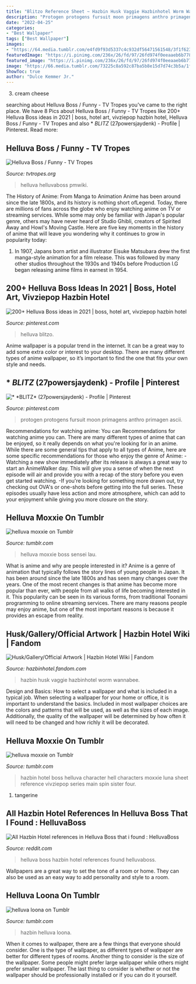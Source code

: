 ```yaml
---
title: "Blitzo Reference Sheet ~ Hazbin Husk Vaggie Hazbinhotel Worm Wannabee"
description: "Protogen protogens fursuit moon primagens anthro primagen ascii"
date: "2022-04-25"
categories:
- "Best Wallpaper"
tags: ["Best Wallpaper"]
images:
- "https://64.media.tumblr.com/e4fd9f93d5337c4c932df56471561548/3f1f623e8008a8ff-44/s640x960/b18c7ad0300817c454b7a6ef323eea22c4cfda24.jpg"
featuredImage: "https://i.pinimg.com/236x/26/fd/97/26fd974f0eeaaeb6b7788c14bc364347.jpg"
featured_image: "https://i.pinimg.com/236x/26/fd/97/26fd974f0eeaaeb6b7788c14bc364347.jpg"
image: "https://66.media.tumblr.com/73225c8a592c87ba5b8e15d7d74c3b5a/1f3ab7e47f4fa547-61/s640x960/c6f4302d14a500c3bbf6fe0d6dad5e6e1cc188e4.png"
ShowToc: true
author: "Dulce Kemmer Jr."
---
```



3. cream cheese 

	

		
searching about Helluva Boss / Funny - TV Tropes you've came to the right place. We have 8 Pics about Helluva Boss / Funny - TV Tropes like 200+ Helluva Boss ideas in 2021 | boss, hotel art, vivziepop hazbin hotel, Helluva Boss / Funny - TV Tropes and also * *BLITZ* (27powersjaydenk) - Profile | Pinterest. Read more:
		
    
## Helluva Boss / Funny - TV Tropes

<img loading=lazy src="https://static.tvtropes.org/pmwiki/pub/images/inourfridge.png" onerror="this.onerror=null;this.src='https://tse4.mm.bing.net/th?id=OIP.eF9HtJk_PV5OUKcQLyEzdAAAAA&amp;pid=15.1';" alt="Helluva Boss / Funny - TV Tropes">

_Source: tvtropes.org_

>helluva helluvaboss pmwiki. 

	

The History of Anime: From Manga to Animation
Anime has been around since the late 1800s, and its history is nothing short ofLegend. Today, there are millions of fans across the globe who enjoy watching anime on TV or streaming services. While some may only be familiar with Japan's popular genre, others may have never heard of Studio Ghibli, creators of Spirited Away and Howl's Moving Castle. Here are five key moments in the history of anime that will leave you wondering why it continues to grow in popularity today:
1) In 1907, Japans born artist and illustrator Eisuke Matsubara drew the first manga-style animation for a film release. This was followed by many other studios throughout the 1930s and 1940s before Production I.G began releasing anime films in earnest in 1954.

    
## 200+ Helluva Boss Ideas In 2021 | Boss, Hotel Art, Vivziepop Hazbin Hotel

<img loading=lazy src="https://i.pinimg.com/474x/08/27/f8/0827f8807d16ff6a8323ad669507408d.jpg" onerror="this.onerror=null;this.src='https://tse4.mm.bing.net/th?id=OIP.x_9lw2qdEScGAlBtb3SrnAAAAA&amp;pid=15.1';" alt="200+ Helluva Boss ideas in 2021 | boss, hotel art, vivziepop hazbin hotel">

_Source: pinterest.com_

>helluva blitzo. 

	

Anime wallpaper is a popular trend in the internet. It can be a great way to add some extra color or interest to your desktop. There are many different types of anime wallpaper, so it’s important to find the one that fits your own style and needs.

    
## * *BLITZ* (27powersjaydenk) - Profile | Pinterest

<img loading=lazy src="https://i.pinimg.com/236x/26/fd/97/26fd974f0eeaaeb6b7788c14bc364347.jpg" onerror="this.onerror=null;this.src='https://tse3.mm.bing.net/th?id=OIP.dUU_VuFmYTbnYriwXJmSRwAAAA&amp;pid=15.1';" alt="* *BLITZ* (27powersjaydenk) - Profile | Pinterest">

_Source: pinterest.com_

>protogen protogens fursuit moon primagens anthro primagen ascii. 

	

Recommendations for watching anime: You can
Recommendations for watching anime you can. There are many different types of anime that can be enjoyed, so it really depends on what you're looking for in an anime. While there are some general tips that apply to all types of Anime, here are some specific recommendations for those who enjoy the genre of Anime: 
-Watching a new show immediately after its release is always a great way to start an AnimeWalker day. This will give you a sense of when the next episode will air and provide you with a recap of the story before you even get started watching. 
-If you're looking for something more drawn out, try checking out OVA's or one-shots before getting into the full series. These episodes usually have less action and more atmosphere, which can add to your enjoyment while giving you more closure on the story.

    
## Helluva Moxxie On Tumblr

<img loading=lazy src="https://66.media.tumblr.com/73225c8a592c87ba5b8e15d7d74c3b5a/1f3ab7e47f4fa547-61/s640x960/c6f4302d14a500c3bbf6fe0d6dad5e6e1cc188e4.png" onerror="this.onerror=null;this.src='https://tse3.mm.bing.net/th?id=OIP.8Co5cc71elyJ0ESUYEYxswHaHa&amp;pid=15.1';" alt="helluva moxxie on Tumblr">

_Source: tumblr.com_

>helluva moxxie boss sensei lau. 

	

What is anime and why are people interested in it?
Anime is a genre of animation that typically follows the story lines of young people in Japan. It has been around since the late 1800s and has seen many changes over the years. One of the most recent changes is that anime has become more popular than ever, with people from all walks of life becoming interested in it. This popularity can be seen in its various forms, from traditional Toonami programming to online streaming services. There are many reasons people may enjoy anime, but one of the most important reasons is because it provides an escape from reality.

    
## Husk/Gallery/Official Artwork | Hazbin Hotel Wiki | Fandom

<img loading=lazy src="https://static.wikia.nocookie.net/hazbinhotel/images/4/40/Hazbin_hotel_height_chart.PNG/revision/latest/scale-to-width-down/2000?cb=20191229014003" onerror="this.onerror=null;this.src='https://tse4.mm.bing.net/th?id=OIP.vKBR4SnmGyLkjucGGSiS_AHaDh&amp;pid=15.1';" alt="Husk/Gallery/Official Artwork | Hazbin Hotel Wiki | Fandom">

_Source: hazbinhotel.fandom.com_

>hazbin husk vaggie hazbinhotel worm wannabee. 

	

Design and Basics: How to select a wallpaper and what is included in a typical job.
When selecting a wallpaper for your home or office, it is important to understand the basics. Included in most wallpaper choices are the colors and patterns that will be used, as well as the sizes of each image. Additionally, the quality of the wallpaper will be determined by how often it will need to be changed and how richly it will be decorated.

    
## Helluva Moxxie On Tumblr

<img loading=lazy src="https://66.media.tumblr.com/ccae2a0e4a53ecc3feaf0a9716619617/6ca6209637324052-76/s540x810/16ba90e7bceb85d06b86220ac7d255811d886036.jpg" onerror="this.onerror=null;this.src='https://tse1.mm.bing.net/th?id=OIP.J6vGas2tB1n-w_ODpF17IgHaEY&amp;pid=15.1';" alt="helluva moxxie on Tumblr">

_Source: tumblr.com_

>hazbin hotel boss helluva character hell characters moxxie luna sheet reference vivziepop series main spin sister four. 

	

1. tangerine 

    
## All Hazbin Hotel References In Helluva Boss That I Found : HelluvaBoss

<img loading=lazy src="https://i.redd.it/07sz68x8a1841.jpg" onerror="this.onerror=null;this.src='https://tse2.mm.bing.net/th?id=OIP.Kp-ycQnq2_1aHz3QqxA7lAHaHa&amp;pid=15.1';" alt="All Hazbin Hotel references in Helluva Boss that i found : HelluvaBoss">

_Source: reddit.com_

>helluva boss hazbin hotel references found helluvaboss. 

	

Wallpapers are a great way to set the tone of a room or home. They can also be used as an easy way to add personality and style to a room.

    
## Helluva Loona On Tumblr

<img loading=lazy src="https://64.media.tumblr.com/e4fd9f93d5337c4c932df56471561548/3f1f623e8008a8ff-44/s640x960/b18c7ad0300817c454b7a6ef323eea22c4cfda24.jpg" onerror="this.onerror=null;this.src='https://tse1.mm.bing.net/th?id=OIP.JXf1czfjZYNS7WmcxFreeAHaEG&amp;pid=15.1';" alt="helluva loona on Tumblr">

_Source: tumblr.com_

>hazbin helluva loona. 

	

When it comes to wallpaper, there are a few things that everyone should consider. One is the type of wallpaper, as different types of wallpaper are better for different types of rooms. Another thing to consider is the size of the wallpaper. Some people might prefer large wallpaper while others might prefer smaller wallpaper. The last thing to consider is whether or not the wallpaper should be professionally installed or if you can do it yourself.

